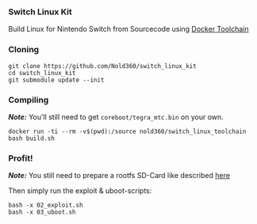 ### Switch Linux Kit
Build Linux for Nintendo Switch from Sourcecode using [Docker Toolchain](https://hub.docker.com/r/nold360/switch_linux_toolchain/)

### Cloning
```
git clone https://github.com/Nold360/switch_linux_kit
cd switch_linux_kit
git submodule update --init
```

### Compiling
***Note:*** You'll still need to get `coreboot/tegra_mtc.bin` on your own.

```
docker run -ti --rm -v$(pwd):/source nold360/switch_linux_toolchain bash build.sh
```

### Profit!
***Note:*** You still need to prepare a rootfs SD-Card like described [here](https://github.com/fail0verflow/shofel2)

Then simply run the exploit & uboot-scripts:
```
bash -x 02_exploit.sh
bash -x 03_uboot.sh

```
